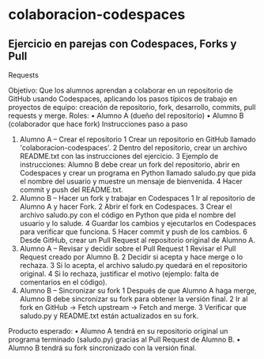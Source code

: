 # colaboracion-codespaces
## Ejercicio en parejas con Codespaces, Forks y Pull

Requests

Objetivo: Que los alumnos aprendan a colaborar en un repositorio de GitHub usando Codespaces,
aplicando los pasos típicos de trabajo en proyectos de equipo: creación de repositorio, fork, desarrollo,
commits, pull requests y merge.
Roles:
• Alumno A (dueño del repositorio)
• Alumno B (colaborador que hace fork)
Instrucciones paso a paso
1. Alumno A – Crear el repositorio
1 Crear un repositorio en GitHub llamado 'colaboracion-codespaces'.
2 Dentro del repositorio, crear un archivo README.txt con las instrucciones del ejercicio.
3 Ejemplo de instrucciones: Alumno B debe crear un fork del repositorio, abrir en Codespaces y
crear un programa en Python llamado saludo.py que pida el nombre del usuario y muestre un
mensaje de bienvenida.
4 Hacer commit y push del README.txt.
2. Alumno B – Hacer un fork y trabajar en Codespaces
1 Ir al repositorio de Alumno A y hacer Fork.
2 Abrir el fork en Codespaces.
3 Crear el archivo saludo.py con el código en Python que pida el nombre del usuario y lo salude.
4 Guardar los cambios y ejecutarlos en Codespaces para verificar que funciona.
5 Hacer commit y push de los cambios.
6 Desde GitHub, crear un Pull Request al repositorio original de Alumno A.
3. Alumno A – Revisar y decidir sobre el Pull Request
1 Revisar el Pull Request creado por Alumno B.
2 Decidir si acepta y hace merge o lo rechaza.
3 Si lo acepta, el archivo saludo.py quedará en el repositorio original.
4 Si lo rechaza, justificar el motivo (ejemplo: falta de comentarios en el código).
4. Alumno B – Sincronizar su fork
1 Después de que Alumno A haga merge, Alumno B debe sincronizar su fork para obtener la versión
final.
2 Ir al fork en GitHub → Fetch upstream → Fetch and merge.
3 Verificar que saludo.py y README.txt están actualizados en su fork.

Producto esperado:
• Alumno A tendrá en su repositorio original un programa terminado (saludo.py) gracias al Pull
Request de Alumno B.
• Alumno B tendrá su fork sincronizado con la versión final.
